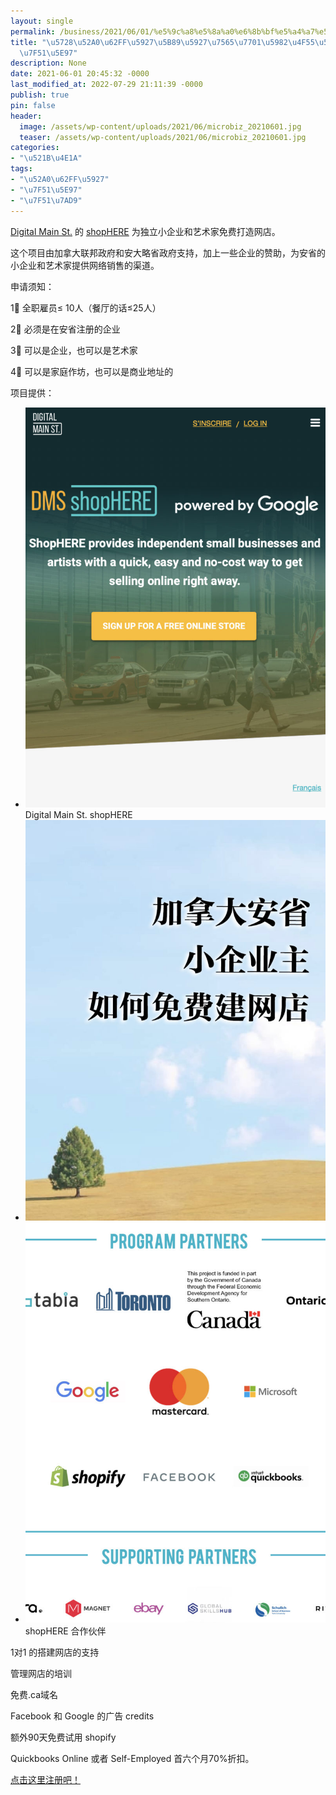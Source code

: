 ```yaml
---
layout: single
permalink: /business/2021/06/01/%e5%9c%a8%e5%8a%a0%e6%8b%bf%e5%a4%a7%e5%ae%89%e5%a4%a7%e7%95%a5%e7%9c%81%e5%a6%82%e4%bd%95%e5%85%8d%e8%b4%b9%e5%bb%ba%e7%bd%91%e5%ba%97/
title: "\u5728\u52A0\u62FF\u5927\u5B89\u5927\u7565\u7701\u5982\u4F55\u514D\u8D39\u5EFA\
  \u7F51\u5E97"
description: None
date: 2021-06-01 20:45:32 -0000
last_modified_at: 2022-07-29 21:11:39 -0000
publish: true
pin: false
header:
  image: /assets/wp-content/uploads/2021/06/microbiz_20210601.jpg
  teaser: /assets/wp-content/uploads/2021/06/microbiz_20210601.jpg
categories:
- "\u521B\u4E1A"
tags:
- "\u52A0\u62FF\u5927"
- "\u7F51\u5E97"
- "\u7F51\u7AD9"
---
```

[Digital Main St.](https://digitalmainstreet.ca) 的 [shopHERE](https://digitalmainstreet.ca/fr/shophere/) 为独立小企业和艺术家免费打造网店。

这个项目由加拿大联邦政府和安大略省政府支持，加上一些企业的赞助，为安省的小企业和艺术家提供网络销售的渠道。

申请须知：

1⃣️ 全职雇员≤ 10人（餐厅的话≤25人）

2⃣️ 必须是在安省注册的企业

3⃣️ 可以是企业，也可以是艺术家

4⃣️ 可以是家庭作坊，也可以是商业地址的

项目提供：

* ![](/assets/wp-content/uploads/2021/06/20210601-1-768x1024.jpg)Digital Main St. shopHERE
* ![](/assets/wp-content/uploads/2021/06/microbiz_20210601-767x1024.jpg)
* ![](/assets/wp-content/uploads/2021/06/20210601-2-768x1024.jpg)shopHERE 合作伙伴

1对1 的搭建网店的支持

管理网店的培训

免费.ca域名

Facebook 和 Google 的广告 credits

额外90天免费试用 shopify

Quickbooks Online 或者 Self-Employed 首六个月70%折扣。

[点击这里注册吧！](https://programs.digitalmainstreet.ca/shophere-signup)
